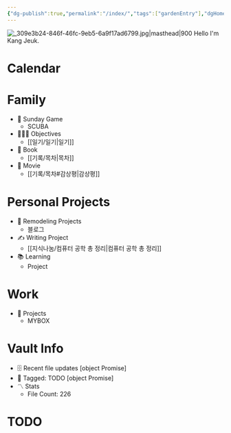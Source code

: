 ```yaml
---
{"dg-publish":true,"permalink":"/index/","tags":["gardenEntry"],"dgHomeLink":"false","dgShowLocalGraph":"false","dgShowFileTree":"false","dgShowToc":"false"}
---
```



![_309e3b24-846f-46fc-9eb5-6a9f17ad6799.jpg|masthead|900](/img/user/data/img/%EB%B8%94%EB%A1%9C%EA%B7%B8%EC%9D%B4%EB%AF%B8%EC%A7%80/_309e3b24-846f-46fc-9eb5-6a9f17ad6799.jpg)
Hello I'm Kang Jeuk.

# Calendar
# Family
- 🏈 Sunday Game
	- SCUBA
- 👨‍👩‍👦 Objectives
	- [[일기/일기\|일기]]
- 🌅 Book 
	- [[기록/목차\|목차]]
- 🎥 Movie
	- [[기록/목차#감상평\|감상평]]


 # Personal Projects
- 🏡 Remodeling Projects
	- 블로그
 - ✍️ Writing Project
	- [[지식나눔/컴퓨터 공학 총 정리\|컴퓨터 공학 총 정리]]
- 📚 Learning
	- Project

# Work
- 💼 Projects
	- MYBOX


# Vault Info
- 🗄️ Recent file updates
 [object Promise]
- 🔖 Tagged:  TODO
 [object Promise]
- 〽️ Stats
	-  File Count: 226

# TODO
